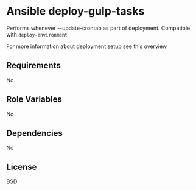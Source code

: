 Ansible deploy-gulp-tasks
=========================

Performs whenever --update-crontab as part of deployment. Compatible
with `deploy-environment`

For more information about deployment setup see this [overview](https://github.com/kunik/ansible-role-deploy-metadata/blob/master/USAGE.md)

Requirements
------------

No

Role Variables
--------------

No

Dependencies
------------

No

License
-------

BSD
